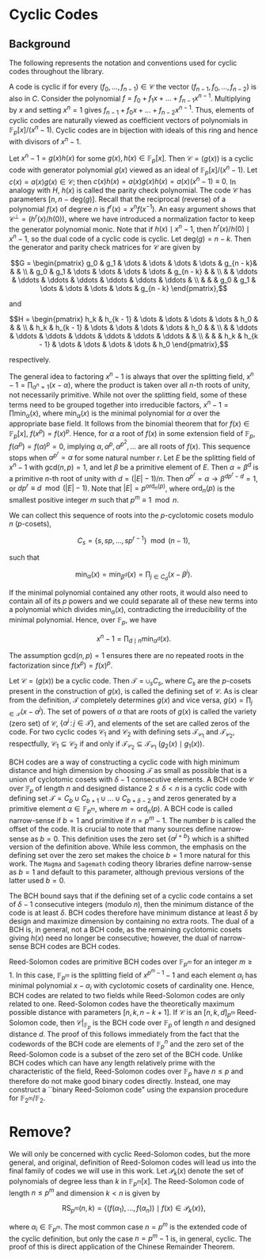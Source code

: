 # Cyclic Codes

## Background
The following represents the notation and conventions used for cyclic codes throughout the library.

A code is cyclic if for every $(f_0, \dots, f_{n - 1}) \in \mathcal{C}$ the vector $(f_{n - 1}, f_0, \dots, f_{n - 2})$ is also in $C$. Consider the polynomial $f = f_0 + f_1 x + \dots + f_{n - 1} x^{n - 1}$. Multiplying by $x$ and setting $x^n = 1$ gives $f_{n - 1} + f_0 x + \dots + f_{n - 2} x^{n - 1}$. Thus, elements of cyclic codes are naturally viewed as coefficient vectors of polynomials in $\mathbb{F}_p[x]/(x^n - 1)$. Cyclic codes are in bijection with ideals of this ring and hence with divisors of $x^n - 1$.

Let $x^n - 1 = g(x)h(x)$ for some $g(x), h(x) \in \mathbb{F}_p[x]$. Then $\mathcal{C} = (g(x))$ is a cyclic code with generator polynomial $g(x)$ viewed as an ideal of $\mathbb{F}_p[x]/(x^n - 1)$. Let $c(x) = a(x) g(x) \in \mathcal{C}$; then $c(x) h(x) = a(x) g(x) h(x) = a(x) (x^n - 1) \equiv 0$. In analogy with $H$, $h(x)$ is called the parity check polynomial. The code $\mathcal{C}$ has parameters $[n, n - \mathrm{deg}(g)]$. Recall that the reciprocal (reverse) of a polynomial $f(x)$ of degree $n$ is $f^r(x) = x^n f(x^{-1})$. An easy argument shows that $\mathcal{C}^\perp = (h^r(x)/h(0))$, where we have introduced a normalization factor to keep the generator polynomial monic. Note that if $h(x) \mid x^n - 1$, then $h^r(x)/h(0) \mid x^n - 1$, so the dual code of a cyclic code is cyclic. Let $\mathrm{deg}(g) = n - k$. Then the generator and parity check matrices for $\mathcal{C}$ are given by

$$G = \begin{pmatrix}
		g_0 & g_1 & \dots & \dots & \dots & \dots & g_{n - k}& & & \\
		 & g_0 & g_1 & \dots & \dots & \dots & \dots & g_{n - k} & & \\
		 & & \ddots & \ddots & \ddots & \ddots & \ddots & \ddots & \ddots & \\
		 & & & g_0 & g_1 & \dots & \dots & \dots & \dots & g_{n - k}
	\end{pmatrix},$$

and

$$H = \begin{pmatrix}
		h_k & h_{k - 1} & \dots & \dots & \dots & \dots & h_0 & & & \\
		 & h_k & h_{k - 1} & \dots & \dots & \dots & \dots & h_0 & & \\
		 &  & \ddots & \ddots & \ddots & \ddots & \ddots & \ddots & \ddots & & \\
		 & & & h_k & h_{k - 1} & \dots & \dots & \dots & \dots & h_0
	\end{pmatrix},$$

respectively.

The general idea to factoring $x^n - 1$ is always that over the splitting field, $\displaystyle x^n - 1 = \prod_{\alpha^n = 1} (x - \alpha)$, where the product is taken over all $n$-th roots of unity, not necessarily primitive. While not over the splitting field, some of these terms need to be grouped together into irreducible factors, $\displaystyle x^n - 1 = \prod \mathrm{min}_\alpha(x)$, where $\mathrm{min}_\alpha(x)$ is the minimal polynomial for $\alpha$ over the appropriate base field. It follows from the binomial theorem that for $f(x) \in \mathbb{F}_p[x]$, $f(x^p) = f(x)^p$. Hence, for $\alpha$ a root of $f(x)$ in some extension field of $\mathbb{F}_p$, $f(\alpha^p) = f(\alpha)^p = 0$, implying $\alpha, \alpha^p, \alpha^{p^2}, \dots$ are all roots of $f(x)$. This sequence stops when $\alpha^{p^r} = \alpha$ for some natural number $r$. Let $E$ be the splitting field of $x^n - 1$ with $\mathrm{gcd}(n, p) = 1$, and let $\beta$ be a primitive element of $E$. Then $\alpha = \beta^d$ is a primitive $n$-th root of unity with $d = (|E| - 1)/n$. Then $\alpha^{p^r} = \alpha \to \beta^{dp^r - d} = 1$, or $dp^r \equiv d \mod (|E| - 1)$. Note that $|E| = p^{\mathrm{ord}_n(p)}$, where $\mathrm{ord}_n(p)$ is the smallest positive integer $m$ such that $p^m \equiv 1\mod n$.

We can collect this sequence of roots into the $p$-cyclotomic cosets modulo $n$ ($p$-cosets),

$$C_s = \{s, sp, \dots, sp^{r - 1}\} \mod (n - 1),$$

such that

$$\mathrm{min}_\alpha(x) = \mathrm{min}_{\beta^d}(x) = \prod_{j \in C_d} (x - \beta^j).$$

If the minimal polynomial contained any other roots, it would also need to contain all of its $p$ powers and we could separate all of these new terms into a polynomial which divides $\mathrm{min}_\alpha(x)$, contradicting the irreducibility of the minimal polynomial. Hence, over $\mathbb{F}_p$, we have

$$x^n - 1 = \prod_{d \mid n} \mathrm{min}_{\alpha^d}(x).$$

The assumption $\mathrm{gcd}(n, p) = 1$ ensures there are no repeated roots in the factorization since $f(x^p) = f(x)^p$.

Let $\mathcal{C} = (g(x))$ be a cyclic code. Then $\mathcal{T} = \cup_s C_s$, where $C_s$ are the $p$-cosets present in the construction of $g(x)$, is called the defining set of $\mathcal{C}$. As is clear from the definition, $\mathcal{T}$ completely determines $g(x)$ and vice versa, $g(x) = \prod_{j \in \mathcal{T}} (x - \alpha^j)$. The set of powers of $\alpha$ that are roots of $g(x)$ is called the variety (zero set) of $\mathcal{C}$, $\{\alpha^j \, : \, j \in \mathcal{T} \}$, and elements of the set are called zeros of the code. For two cyclic codes $\mathcal{C}_1$ and $\mathcal{C}_2$ with defining sets $\mathcal{T}_{\mathcal{C}_1}$ and $\mathcal{T}_{\mathcal{C}_2}$, respectfully, $\mathcal{C}_1 \subseteq \mathcal{C}_2$ if and only if $\mathcal{T}_{\mathcal{C}_2} \subseteq \mathcal{T}_{\mathcal{C}_1}$ ($g_2(x) \mid g_1(x)$).

BCH codes are a way of constructing a cyclic code with high minimum distance and high dimension by choosing $\mathcal{T}$ as small as possible that is a union of cyclotomic cosets with $\delta - 1$ consecutive elements. A BCH code $\mathcal{C}$ over $\mathbb{F}_p$ of length $n$ and designed distance $2 \leq \delta < n$ is a cyclic code with defining set $\mathcal{T} = C_b \cup C_{b + 1} \cup \dots \cup C_{b + \delta - 2}$ and zeros generated by a primitive element $\alpha \in \mathbb{F}_{p^m}$, where $m = \mathrm{ord}_n(p)$. A BCH code is called narrow-sense if $b = 1$ and primitive if $n = p^m - 1$. The number $b$ is called the offset of the code. It is crucial to note that many sources define narrow-sense as $b = 0$. This definition uses the zero set $\{ \alpha^{j + b} \}$ which is a shifted version of the definition above. While less common, the emphasis on the defining set over the zero set makes the choice $b = 1$ more natural for this work. The ``Magma`` and ``Sagemath`` coding theory libraries define narrow-sense as $b = 1$ and default to this parameter, although previous versions of the latter used $b = 0$.

The BCH bound says that if the defining set of a cyclic code contains a set of $\delta - 1$ consecutive integers (modulo $n$), then the minimum distance of the code is at least $\delta$. BCH codes therefore have minimum distance at least $\delta$ by design and maximize dimension by containing no extra roots. The dual of a BCH is, in general, not a BCH code, as the remaining cyclotomic cosets giving $h(x)$ need no longer be consecutive; however, the dual of narrow-sense BCH codes are BCH codes.

Reed-Solomon codes are primitive BCH codes over $\mathbb{F}_{p^m}$ for an integer $m \geq 1$. In this case, $\mathbb{F}_{p^m}$ is the splitting field of $x^{p^m - 1} - 1$ and each element $\alpha_i$ has minimal polynomial $x - \alpha_i$ with cyclotomic cosets of cardinality one. Hence, BCH codes are related to two fields while Reed-Solomon codes are only related to one. Reed-Solomon codes have the theoretically maximum possible distance with parameters $[n, k, n - k + 1]$. If $\mathcal{C}$ is an $[n, k, d]_{p^m}$ Reed-Solomon code, then $\mathcal{C}|_{\mathbb{F}_p}$ is the BCH code over $\mathbb{F}_p$ of length $n$ and designed distance $d$. The proof of this follows immediately from the fact that the codewords of the BCH code are elements of $\mathbb{F}_p^n$ and the zero set of the Reed-Solomon code is a subset of the zero set of the BCH code. Unlike BCH codes which can have any length relatively prime with the characteristic of the field, Reed-Solomon codes over $\mathbb{F}_p$ have $n \leq p$ and therefore do not make good binary codes directly. Instead, one may construct a ``binary Reed-Solomon code" using the expansion procedure for $\mathbb{F}_{2^m}/\mathbb{F}_2$.










# Remove?
We will only be concerned with cyclic Reed-Solomon codes, but the more general, and original, definition of Reed-Solomon codes will lead us into the final family of codes we will use in this work. Let $\mathcal{P}_k(x)$ denote the set of polynomials of degree less than $k$ in $\mathbb{F}_{p^m}[x]$. The Reed-Solomon code of length $n \leq p^m$ and dimension $k < n$ is given by

$$\mathrm{RS}_{p^m}(n, k) = \{ (f(\alpha_1), \dots, f(\alpha_n)) \mid f(x) \in \mathcal{P}_k(x)\},$$

where $\alpha_i \in \mathbb{F}_{p^m}$. The most common case $n = p^m$ is the extended code of the cyclic definition, but only the case $n = p^m -1$ is, in general, cyclic. The proof of this is direct application of the Chinese Remainder Theorem.